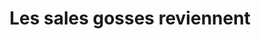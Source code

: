 ---
published: true
title: 'Les sales gosses reviennent '
collection: ailleurs
release_date: '2008-12-01 00:00:00'
image:
    user/pages/01.Emissions/ailleurs-12/ouiedire_ailleurs-12_cover-1.png: { name: ouiedire_ailleurs-12_cover-1.png, type: image/png, size: 217031, path: user/pages/01.Emissions/ailleurs-12/ouiedire_ailleurs-12_cover-1.png }
number: '12'
slug: ailleurs-12
taxonomy:
    dj: 'Monsieur Tympan'
    artist: {  }
playlists:
    - { title: null, tracks: {  } }
presentation: " Monsieur Tympan pensait les avoir semés...et bien non! Les Sales Gosses reviennent armés jusqu'aux dents avec dans leurs sacs un Inspecteur Gadget Electro, des comptines destroyed, du hardcore pour la récré, des chansonnettes débiles ou bien encore du hip-hop nippon. Gare à tes fesses Monsieur Tympan, les Sales Gosses reviennent!\n\n<http://monsieurtympan.tumblr.com>"
image_hd:
    user/pages/01.Emissions/ailleurs-12/ouiedire_ailleurs-12_cover_hd.png: { name: ouiedire_ailleurs-12_cover_hd.png, type: image/png, size: 1202418, path: user/pages/01.Emissions/ailleurs-12/ouiedire_ailleurs-12_cover_hd.png }

---